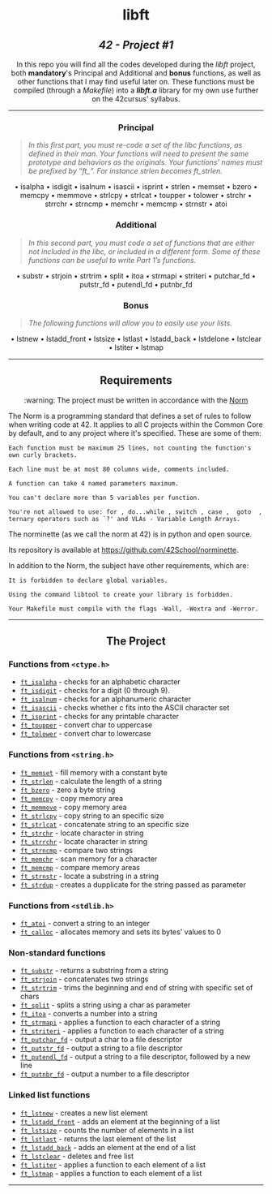 <h1 align=center>
	<b>libft</b>
</h1>

<h2 align=center>
	 <i>42 - Project #1</i>
</h2>

<p align=center>
	In this repo you will find all the codes developed during the <i>libft</i> project, both <b>mandatory</b>'s Principal and Additional and <b>bonus</b> functions, as well as other functions that I may find useful later on. These functions must be compiled (through a <i>Makefile</i>) into a <b><i>libft.a</b></i> library for my own use further on the 42cursus' syllabus.
</p>

---

<h3 align=center>
Principal
</h3>

> <i>In this first part, you must re-code a set of the libc functions, as defined in their man. Your functions will need to present the same prototype and behaviors as the originals. Your functions’ names must be prefixed by “ft_”. For instance strlen becomes ft_strlen.</i>

<p align=center>
• isalpha
• isdigit
• isalnum
• isascii
• isprint
• strlen
• memset
• bzero
• memcpy
• memmove
• strlcpy
• strlcat
• toupper
• tolower
• strchr
• strrchr
• strncmp
• memchr
• memcmp
• strnstr
• atoi
</p>

<h3 align=center>
Additional
</h3>

> <i>In this second part, you must code a set of functions that are either not included in the libc, or included in a different form. Some of these functions can be useful to write Part 1’s functions.</i>

<p align=center>
• substr
• strjoin
• strtrim
• split
• itoa
• strmapi
• striteri
• putchar_fd
• putstr_fd
• putendl_fd
• putnbr_fd
</p>

<h3 align=center>
Bonus
</h3>

> <i>The following functions will allow you to easily use your lists.</i>
<p align=center>
• lstnew
• lstadd_front
• lstsize
• lstlast
• lstadd_back
• lstdelone
• lstclear
• lstiter
• lstmap
</p>

---

<h2 align="center"> 
Requirements 
</h2>

<p  align="center"> :warning: The project must be written in accordance with the <a href="https://github.com/42School/norminette/blob/master/pdf/en.norm.pdf" target="_blank">Norm</a> </p>
The Norm  is a programming standard that defines a set of rules to follow when writing code at 42. It applies to all C projects within the Common Core by default, and
to any project where it's specified. These are some of them:

    Each function must be maximum 25 lines, not counting the function's own curly brackets.
    
    Each line must be at most 80 columns wide, comments included.
    
    A function can take 4 named parameters maximum.
    
    You can't declare more than 5 variables per function.
    
    You're not allowed to use: for , do...while , switch , case ,  goto  ,
    ternary operators such as `?' and VLAs - Variable Length Arrays.
  The norminette (as we call the norm at 42) is in python and open source.
  
  Its repository is available at https://github.com/42School/norminette.
  
   In addition to the Norm, the subject have other requirements, which are:
  
    It is forbidden to declare global variables.
   
    Using the command libtool to create your library is forbidden.
    
    Your Makefile must compile with the flags -Wall, -Wextra and -Werror.

---

<h2 align="center"> 
The Project
</h2>

### Functions from `<ctype.h>`

- [`ft_isalpha`](ft_isalpha.c)	- checks  for  an  alphabetic  character
- [`ft_isdigit`](ft_isdigit.c)	- checks for a digit (0 through 9).
- [`ft_isalnum`](ft_isalnum.c)	- checks for an alphanumeric character
- [`ft_isascii`](ft_isascii.c)	- checks whether c fits into the ASCII character set
- [`ft_isprint`](ft_isprint.c)	- checks for any printable character
- [`ft_toupper`](ft_toupper.c)	- convert char to uppercase
- [`ft_tolower`](ft_tolower.c)	- convert char to lowercase

### Functions from `<string.h>`

- [`ft_memset`](ft_memset.c)	- fill memory with a constant byte
- [`ft_strlen`](ft_strlen.c)	- calculate the length of a string
- [`ft_bzero`](ft_bzero.c)	- zero a byte string
- [`ft_memcpy`](ft_memcpy.c)	- copy memory area
- [`ft_memmove`](ft_memmove.c)	- copy memory area
- [`ft_strlcpy`](ft_strlcpy.c)	- copy string to an specific size
- [`ft_strlcat`](ft_strlcat.c)	- concatenate string to an specific size
- [`ft_strchr`](ft_strchr.c)	- locate character in string
- [`ft_strrchr`](ft_strrchr.c)	- locate character in string
- [`ft_strncmp`](ft_strncmp.c)	- compare two strings
- [`ft_memchr`](ft_memchr.c)	- scan memory for a character
- [`ft_memcmp`](ft_memcmp.c)	- compare memory areas
- [`ft_strnstr`](ft_strnstr.c)	- locate a substring in a string
- [`ft_strdup`](ft_strdup.c)	- creates a dupplicate for the string passed as parameter

### Functions from `<stdlib.h>`
- [`ft_atoi`](ft_atoi.c)	- convert a string to an integer
- [`ft_calloc`](ft_calloc.c)	- allocates memory and sets its bytes' values to 0

### Non-standard functions
- [`ft_substr`](ft_substr.c)	- returns a substring from a string
- [`ft_strjoin`](ft_strjoin.c)	- concatenates two strings
- [`ft_strtrim`](ft_strtrim.c)	- trims the beginning and end of string with specific set of chars
- [`ft_split`](ft_split.c)	- splits a string using a char as parameter
- [`ft_itoa`](ft_itoa.c)	- converts a number into a string
- [`ft_strmapi`](ft_strmapi.c)	- applies a function to each character of a string
- [`ft_striteri`](ft_striteri.c)	- applies a function to each character of a string
- [`ft_putchar_fd`](ft_putchar_fd.c)	- output a char to a file descriptor
- [`ft_putstr_fd`](ft_putstr_fd.c)	- output a string to a file descriptor
- [`ft_putendl_fd`](ft_putendl_fd.c)	- output a string to a file descriptor, followed by a new line
- [`ft_putnbr_fd`](ft_putnbr_fd.c)	- output a number to a file descriptor

### Linked list functions

- [`ft_lstnew`](ft_lstnew.c)	- creates a new list element
- [`ft_lstadd_front`](ft_lstadd_front.c)	- adds an element at the beginning of a list
- [`ft_lstsize`](ft_lstsize.c)	- counts the number of elements in a list
- [`ft_lstlast`](ft_lstlast.c)	- returns the last element of the list
- [`ft_lstadd_back`](ft_lstadd_back.c)	- adds an element at the end of a list
- [`ft_lstclear`](ft_lstclear.c)	- deletes and free list
- [`ft_lstiter`](ft_lstiter.c)	- applies a function to each element of a list
- [`ft_lstmap`](ft_lstmap.c)	- applies a function to each element of a list

---
